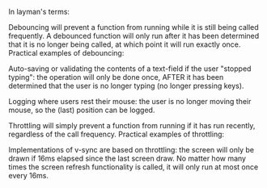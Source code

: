 In layman's terms:

Debouncing will prevent a function from running while it is still being called frequently. A debounced function will only run after it has been determined that it is no longer being called, at which point it will run exactly once. Practical examples of debouncing:

Auto-saving or validating the contents of a text-field if the user "stopped typing": the operation will only be done once, AFTER it has been determined that the user is no longer typing (no longer pressing keys).

Logging where users rest their mouse: the user is no longer moving their mouse, so the (last) position can be logged.

Throttling will simply prevent a function from running if it has run recently, regardless of the call frequency. Practical examples of throttling:

Implementations of v-sync are based on throttling: the screen will only be drawn if 16ms elapsed since the last screen draw. No matter how many times the screen refresh functionality is called, it will only run at most once every 16ms.
